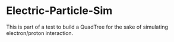 # Electric-Particle-Sim
This is part of a test to build a QuadTree for the sake of simulating electron/proton interaction. 
